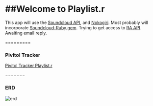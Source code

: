 ##Welcome to Playlist.r
=====

This app will use the [Soundcloud API](http://developers.soundcloud.com/docs), and [Nokogiri](http://developers.soundcloud.com/docs).  Most probably will incorporate [Soundcloud-Ruby gem](https://github.com/soundcloud/soundcloud-ruby).  Trying to get access to [RA API](http://www.residentadvisor.net/api/dj.asmx?op=getcharts). Awaiting email reply.
   
=========

### Pivitol Tracker

[Pivitol Tracker Playlist.r](https://www.pivotaltracker.com/s/projects/1046402)  
  
    
    
======= 


### ERD
![erd](http://i.imgur.com/Qm8tkOH.jpg)


